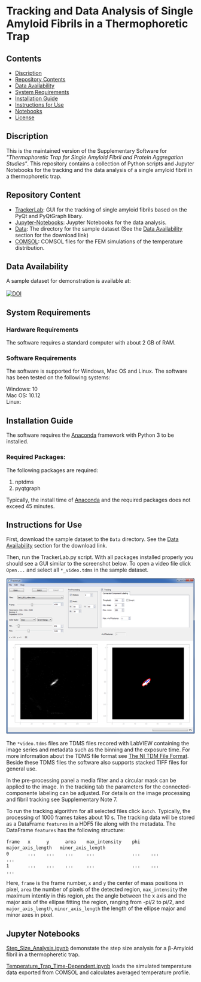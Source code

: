 # Tracking and Data Analysis of Single Amyloid Fibrils in a Thermophoretic Trap

## Contents

- [Discription](#discription)
- [Repository Contents](#repository-contents)
- [Data Availability](#data-availability)
- [System Requirements](#system-requirements)
- [Installation Guide](#installation-guide)
- [Instructions for Use](#instructions-for-use)
- [Notebooks](#Notebooks)
- [License](./LICENSE)


## Discription

This is the maintained version of the Supplementary Software for *"Thermophoretic Trap for Single Amyloid Fibril and Protein Aggregation Studies"*. This repository contains a collection of Python scripts and Jupyter Notebooks for the tracking and the data analysis of a single amyloid fibril in a thermophoretic trap. 

## Repository Content

- [TrackerLab](./TrackerLab): GUI for the tracking of single amyloid fibrils based on the PyQt and PyQtGraph libary.
- [Jupyter-Notebooks](./Jupyter-Notebooks): Juypter Notebooks for the data analysis.
- [Data](./Data): The directory for the sample dataset (See the [Data Availability](#data-availability) section for the download link)
- [COMSOL](./COMSOL): COMSOL files for the FEM simulations of the temperature distribution.

## Data Availability
A sample dataset for demonstration is available at:  
<br>
[![DOI](https://zenodo.org/badge/DOI/10.5281/zenodo.1414296.svg)](https://doi.org/10.5281/zenodo.1414296)

## System Requirements

### Hardware Requirements

The software requires a standard computer with about 2 GB of RAM.

### Software Requirements

The software is supported for Windows, Mac OS and Linux. The software has been tested on the following systems:

Windows: 10  
Mac OS: 10.12  
Linux:   

## Installation Guide

The software requires the [Anaconda](https://www.anaconda.com/download/) framework with Python 3 to be installed. 

### Required Packages:

The following packages are required:

1. nptdms
2. pyqtgraph

Typically, the install time of [Anaconda](https://www.anaconda.com/download/) and the required packages does not exceed 45 minutes.

## Instructions for Use

First, download the sample dataset to the `Data` directory. See the [Data Availability](#data-availability) section for the download link.

Then, run the TrackerLab.py script. With all packages installed properly you should see a GUI similar to the screenshot below. 
To open a video file click `Open...` and select all `*_video.tdms` in the sample dataset.

![Screenshot](https://github.com/Molecular-Nanophotonics/Thermophoretic-Trap-for-Protein-Aggregation-Studies/blob/master/Images/Screenshot.PNG)

The `*video.tdms` files are TDMS files recored with LabVIEW containing the image series and metadata such as the binning and the exposure time. For more information about the TDMS file format see [The NI TDM File Format](http://www.ni.com/white-paper/3727/en/).  
Beside these TDMS files the software also supports stacked TIFF files for general use.  
  
In the pre-processing panel a media filter and a circular mask can be applied to the image.
In the tracking tab the parameters for the connected-componente labeling can be adjusted. For details on the image processing and fibril tracking see Supplementary Note 7.  

To run the tracking algorithm for all selected files click `Batch`. Typically, the processing of 1000 frames takes about 10 s. The tracking data will be stored as a DataFrame `features` in a HDF5 file along with the metadata. The DataFrame `features` has the following structure:  

```
frame   x      y      area    max_intensity    phi    major_axis_length   minor_axis_length
0       ...    ...    ...     ...              ...    ...                 ...
1       ...    ...    ...     ...              ...    ...                 ...
```
Here, `frame` is the frame number, `x` and `y` the center of mass positions in pixel, `area` the number of pixels of the detected region, `max_intensity` the maximum intentiy in this region, `phi` the angle between the x axis and the major axis of the ellipse fitting the region, ranging from -pi/2 to pi/2, and `major_axis_length`, `minor_axis_length` the length of the ellipse major and minor axes in pixel.

## Jupyter Notebooks

[Step_Size_Analysis.ipynb](https://github.com/Molecular-Nanophotonics/Thermophoretic-Trap-for-Protein-Aggregation-Studies/blob/master/Jupyter-Notebooks/Step_Size_Analysis.ipynb) demonstate the step size analysis for a β-Amyloid fibril in a thermopheretic trap. 

[Temperature_Trap_Time-Dependent.ipynb](https://github.com/Molecular-Nanophotonics/Thermophoretic-Trap-for-Protein-Aggregation-Studies/blob/master/Jupyter-Notebooks/Temperature_Trap_Time-Dependent.ipynb) loads the simulated temperature data exported from COMSOL and calculates averaged temperature profile.
